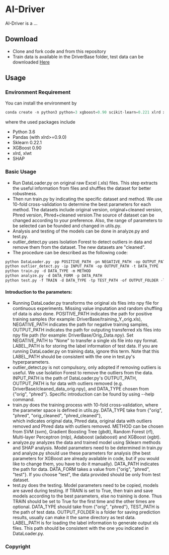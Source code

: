 # AI-Driver
AI-Driver is a ...

## Download
* Clone and fork code and from this repository
* Train data is available in the DriverBase folder, test data can be downloaded [Here](http://47.89.179.59/download/varcards.main.Phred_scaled.xls.gz)

## Usage
### Environment Requirement
You can install the environment by
```python
conda create -n python3 python=3 xgboost=0.90 scikit-learn=0.221 xlrd xlwt xlutils pandas shap 
```
where the used packages include
* Python 3.6
* Pandas (with xlrd>=0.9.0)
* Sklearn 0.22.1
* XGBoost 0.90
* xlrd, xlwt
* SHAP


### Basic Usage
* Run DataLoader.py on original raw Excel (.xls) files. This step extracts the useful information from files and shuffles the dataset for better robustness.
* Then run train.py by indicating the specific dataset and method. We use 10-fold cross-validation to determine the best parameters for each method. The datasets include original version, original+cleaned version, Phred version, Phred+cleaned version.The source of dataset can be changed according to your preference. Also, the range of parameters to be selected can be founded and changed in utils.py.  
* Analysis and testing of the models can be done in analyze.py and test.py.
* outlier_detect.py uses Isolation Forest to detect outliers in data and remove them from the dataset. The new datasets are "cleaned".
* The procedure can be described as the following code:
```python
python DataLoader.py -pp POSITIVE_PATH -pn NEGATIVE_PATH -op OUTPUT_PATH -lp LABEL_PATH
python outlier_detect.py -ip INPUT_PATH -op OUTPUT_PATH -t DATA_TYPE
python train.py -d DATA_TYPE -m METHOD
python analyze.py -d DATA_FORM -p DATA_PATH
python test.py -f TRAIN -d DATA_TYPE -tp TEST_PATH -of OUTPUT_FOLDER -lp LABEL_PATH
```
#### Introduction to the parameters:
* Running DataLoader.py transforms the original xls files into npy file for continuous experiments. Missing value imputation 
and random shuffling of data is also done. POSITIVE_PATH indicates the path for positive training samples (for example: DriverBase/training_Y_orig.xls), 
NEGATIVE_PATH indicates the path for negative training samples, OUTPUT_PATH indicates the path for outputing transferred 
xls files into npy file path (for example: DriverBase/Orig_Data.npy). Set NEGATIVE_PATH to "None" to transfer a single xls file into npy format. LABEL_PATH
is for storing the label information of test data. If you are running DataLoader.py on training data, ignore this term. Note that this LABEL_PATH should be consistent
with the one in test.py's hyperparameters. 
* outlier_detect.py is not compulsory, only adopted if removing outliers is useful. We use Isolation Forest to remove the outliers from the
data. INPUT_PATH is the path of DataLoader.py's OUTPUT_PATH, OUTPUT_PATH is for data with outliers removed (e.g. DriverBase/cleaned_data_orig.npy), 
and DATA_TYPE chosen from {"orig", "phred"}. Specific introduction can be found by using --help command. 
* train.py does the training process with 10-fold cross-validation, where the parameter space is defined in utils.py. DATA_TYPE take from {"orig", "phred", "orig_cleaned", "phred_cleaned"},  
which indicates original data, Phred data, original data with outliers removed and Phred data with outliers removed. METHOD can be chosen from SVM (svm), Gradient Boosting Tree (gbdt), Random Forest (rf), 
Multi-layer Perceptron (mlp), Adaboost (adaboost) and XGBoost (xgbt).
* analyze.py analyzes the data and trained model using Sklearn methods and SHAP analysis. Model parameters need to be determined in train.py and analyze.py should use these 
parameters for analysis (the best parameters for XGBoost are already available in code, but if you would like to change them, you have to do it manually). DATA_PATH indicates
the path for data. DATA_FORM takes a value from {"orig", "phred", "test"}. If you choose "test", the data provided should be only from test dataset.
* test.py does the testing. Model parameters need to be copied, models are saved during testing. If TRAIN is set to True, then train and save models according to the best parameters, else no training is done. Thus
TRAIN should be set to True for the first time and the other times are optional. DATA_TYPE should take from {"orig", "phred"}, TEST_PATH is the path of test data. OUTPUT_FOLDER is a folder for saving prediction results, 
usually can make it the same directory as test data. LABEL_PATH is for loading the label information to generate output xls files. This path should be consistent with the one you indicated in DataLoader.py.
  

### Copyright
